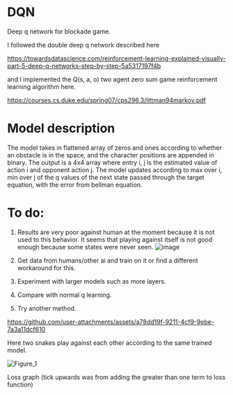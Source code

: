 # DQN
 Deep q network for blockade game. 

I followed the double deep q network described here 

https://towardsdatascience.com/reinforcement-learning-explained-visually-part-5-deep-q-networks-step-by-step-5a5317197f4b

and I implemented the Q(s, a, o) two agent zero sum game reinforcement learning algorithm  here.

https://courses.cs.duke.edu/spring07/cps296.3/littman94markov.pdf

# Model description

The model takes in flattened array of zeros and ones according to whether an obstacle is in the space, and the character positions are appended in binary. The output is a 4x4 array where entry i, j is the estimated value of action i and opponent action j. The model updates according to max over i, min over j of the q values of the next state passed through the target equation, with the error from bellman equation.


# To do:

1. Results are very poor against human at the moment because it is not used to this behavior. It seems that playing against itself is not good enough because some states were never seen. ![image](https://github.com/user-attachments/assets/8859d7bc-61e5-4508-bafa-4baffc8250f4)

2. Get data from humans/other ai and train on it or find a different workaround for this.
3. Experiment with larger models such as more layers.
4. Compare with normal q learning.
5. Try another method.

   



https://github.com/user-attachments/assets/a78dd19f-9211-4cf9-9ebe-7a3a11dcf610


Here two snakes play against each other according to the same trained model.

![Figure_1](https://github.com/user-attachments/assets/64e17bf4-22f3-474c-838a-9c4d5be48893)

Loss graph (tick upwards was from adding the greater than one term to loss function)
